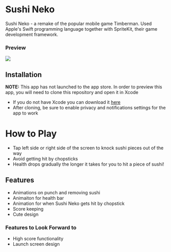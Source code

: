 # Sushi Neko 
Sushi Neko - a remake of the popular mobile game Timberman. Used Apple's Swift programming language together with SpriteKit, their game development framework.

 ### Preview
<img src="https://raw.githubusercontent.com/MakeSchool-Tutorials/Sushi-Neko-SpriteKit-Swift4/master/Tutorial-Images/animated_gameplay.gif">

## Installation 
 **NOTE:** This app has not launched to the app store. In order to preview this app, you will need to clone this repository and open it in Xcode
 - If you do not have Xcode you can download it [here](https://developer.apple.com/xcode/)
 - After cloning, be sure to enable privacy and notifications settings for the app to work

# How to Play
- Tap left side or right side of the screen to knock sushi pieces out of the way 
- Avoid getting hit by chopsticks
- Health drops gradually the longer it takes for you to hit a piece of sushi!

## Features
- Animations on punch and removing sushi
- Animaiton for health bar 
- Animation for when Sushi Neko gets hit by chopstick 
- Score keeping 
- Cute design 

### Features to Look Forward to 
- High score functionality 
- Launch screen design 
